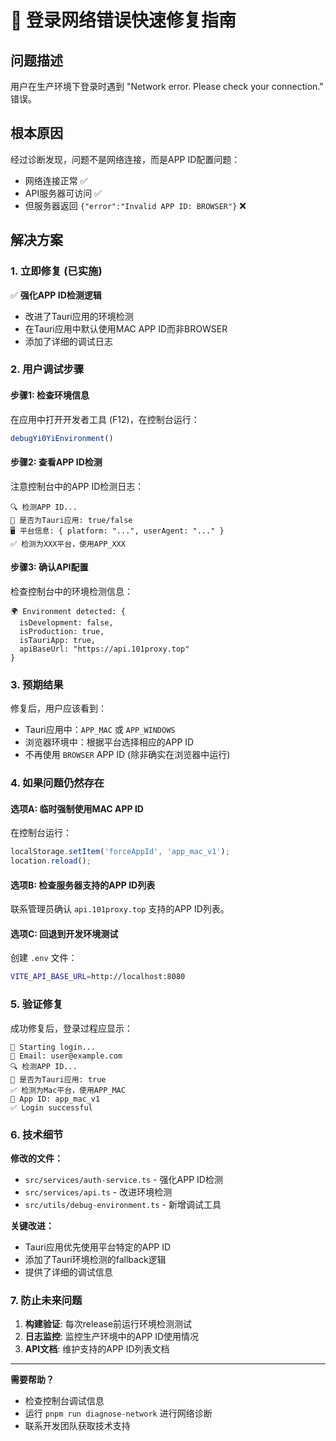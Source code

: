# 🚨 登录网络错误快速修复指南

## 问题描述
用户在生产环境下登录时遇到 "Network error. Please check your connection." 错误。

## 根本原因
经过诊断发现，问题不是网络连接，而是APP ID配置问题：
- 网络连接正常 ✅
- API服务器可访问 ✅ 
- 但服务器返回 `{"error":"Invalid APP ID: BROWSER"}` ❌

## 解决方案

### 1. 立即修复 (已实施)
✅ **强化APP ID检测逻辑**
- 改进了Tauri应用的环境检测
- 在Tauri应用中默认使用MAC APP ID而非BROWSER
- 添加了详细的调试日志

### 2. 用户调试步骤

#### 步骤1: 检查环境信息
在应用中打开开发者工具 (F12)，在控制台运行：
```javascript
debugYi0YiEnvironment()
```

#### 步骤2: 查看APP ID检测
注意控制台中的APP ID检测日志：
```
🔍 检测APP ID...
📱 是否为Tauri应用: true/false
🖥️ 平台信息: { platform: "...", userAgent: "..." }
✅ 检测为XXX平台，使用APP_XXX
```

#### 步骤3: 确认API配置
检查控制台中的环境检测信息：
```
🌍 Environment detected: {
  isDevelopment: false,
  isProduction: true,
  isTauriApp: true,
  apiBaseUrl: "https://api.101proxy.top"
}
```

### 3. 预期结果

修复后，用户应该看到：
- Tauri应用中：`APP_MAC` 或 `APP_WINDOWS`
- 浏览器环境中：根据平台选择相应的APP ID
- 不再使用 `BROWSER` APP ID (除非确实在浏览器中运行)

### 4. 如果问题仍然存在

#### 选项A: 临时强制使用MAC APP ID
在控制台运行：
```javascript
localStorage.setItem('forceAppId', 'app_mac_v1');
location.reload();
```

#### 选项B: 检查服务器支持的APP ID列表
联系管理员确认 `api.101proxy.top` 支持的APP ID列表。

#### 选项C: 回退到开发环境测试
创建 `.env` 文件：
```bash
VITE_API_BASE_URL=http://localhost:8080
```

### 5. 验证修复

成功修复后，登录过程应显示：
```
🚀 Starting login...
👤 Email: user@example.com
🔍 检测APP ID...
📱 是否为Tauri应用: true
✅ 检测为Mac平台，使用APP_MAC
📱 App ID: app_mac_v1
✅ Login successful
```

### 6. 技术细节

**修改的文件：**
- `src/services/auth-service.ts` - 强化APP ID检测
- `src/services/api.ts` - 改进环境检测
- `src/utils/debug-environment.ts` - 新增调试工具

**关键改进：**
- Tauri应用优先使用平台特定的APP ID
- 添加了Tauri环境检测的fallback逻辑
- 提供了详细的调试信息

### 7. 防止未来问题

1. **构建验证**: 每次release前运行环境检测测试
2. **日志监控**: 监控生产环境中的APP ID使用情况
3. **API文档**: 维护支持的APP ID列表文档

---

**需要帮助？**
- 检查控制台调试信息
- 运行 `pnpm run diagnose-network` 进行网络诊断
- 联系开发团队获取技术支持 